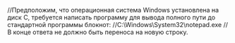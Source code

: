 //Предположим, что операционная система Windows установлена на диск C, требуется написать программу для вывода полного пути до стандартной программы блокнот:
//C:\Windows\System32\notepad.exe
//В конце ответа не должно быть переноса на новую строку.
